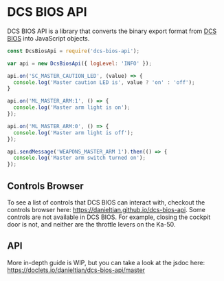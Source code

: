 # DCS BIOS API

DCS BIOS API is a library that converts the binary export format from [DCS BIOS](https://github.com/dcs-bios/dcs-bios) into JavaScript objects.

```js
const DcsBiosApi = require('dcs-bios-api');

var api = new DcsBiosApi({ logLevel: 'INFO' });

api.on('SC_MASTER_CAUTION_LED', (value) => {
  console.log('Master caution LED is', value ? 'on' : 'off');
}

api.on('ML_MASTER_ARM:1', () => {
  console.log('Master arm light is on');
});

api.on('ML_MASTER_ARM:0', () => {
  console.log('Master arm light is off');
});

api.sendMessage('WEAPONS_MASTER_ARM 1').then(() => {
  console.log('Master arm switch turned on');
});
```

## Controls Browser
To see a list of controls that DCS BIOS can interact with, checkout the controls browser here: https://danieltian.github.io/dcs-bios-api. Some controls are not available in DCS BIOS. For example, closing the cockpit door is not, and neither are the throttle levers on the Ka-50.

## API

More in-depth guide is WIP, but you can take a look at the jsdoc here: https://doclets.io/danieltian/dcs-bios-api/master

